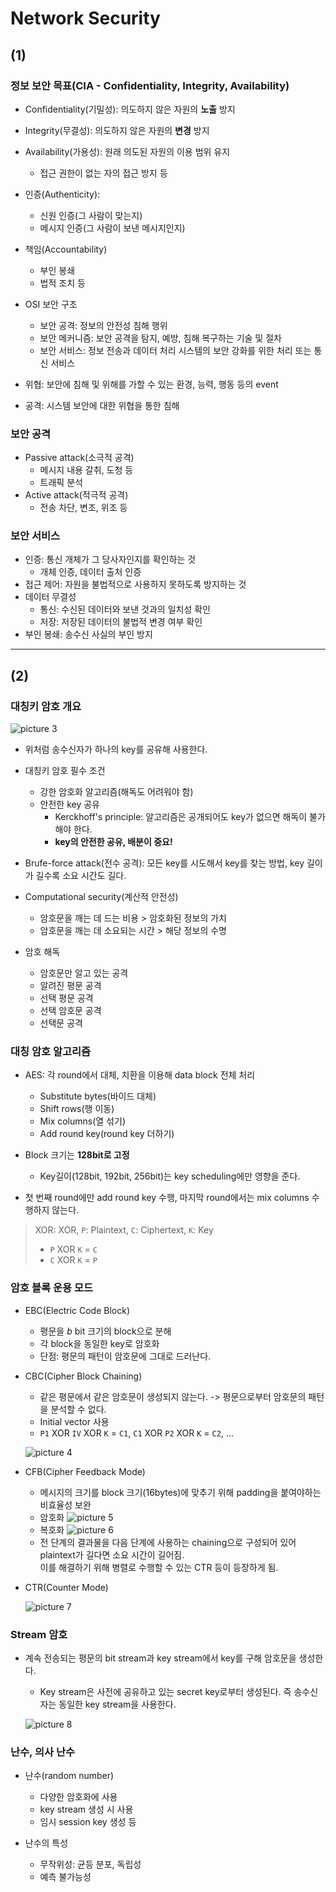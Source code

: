# Network Security

## (1)

### 정보 보안 목표(CIA - Confidentiality, Integrity, Availability)

- Confidentiality(기밀성): 의도하지 않은 자원의 **노출** 방지
- Integrity(무결성): 의도하지 않은 자원의 **변경** 방지
- Availability(가용성): 원래 의도된 자원의 이용 범위 유지

  - 접근 권한이 없는 자의 접근 방지 등

- 인증(Authenticity):

  - 신원 인증(그 사람이 맞는지)
  - 메시지 인증(그 사람이 보낸 메시지인지)

- 책임(Accountability)

  - 부인 봉쇄
  - 법적 조치 등

- OSI 보안 구조

  - 보안 공격: 정보의 안전성 침해 행위
  - 보안 메커니즘: 보안 공격을 탐지, 예방, 침해 복구하는 기술 및 절차
  - 보안 서비스: 정보 전송과 데이터 처리 시스템의 보안 강화를 위한 처리 또는 통신 서비스

- 위협: 보안에 침해 및 위해를 가할 수 있는 환경, 능력, 행동 등의 event
- 공격: 시스템 보안에 대한 위협을 통한 침해

### 보안 공격

- Passive attack(소극적 공격)
  - 메시지 내용 갈취, 도청 등
  - 트래픽 분석
- Active attack(적극적 공격)
  - 전송 차단, 변조, 위조 등

### 보안 서비스

- 인증: 통신 개체가 그 당사자인지를 확인하는 것
  - 개체 인증, 데이터 출처 인증
- 접근 제어: 자원을 불법적으로 사용하지 못하도록 방지하는 것
- 데이터 무결성
  - 통신: 수신된 데이터와 보낸 것과의 일치성 확인
  - 저장: 저장된 데이터의 불법적 변경 여부 확인
- 부인 봉쇄: 송수신 사실의 부인 방지

---

## (2)

### 대칭키 암호 개요

![picture 3](../../images/TMP_NS_1.png)

- 위처럼 송수신자가 하나의 key를 공유해 사용한다.

- 대칭키 암호 필수 조건

  - 강한 암호화 알고리즘(해독도 어려워야 함)
  - 안전한 key 공유
    - Kerckhoff's principle: 알고리즘은 공개되어도 key가 없으면 해독이 불가해야 한다.
    - **key의 안전한 공유, 배분이 중요!**

- Brufe-force attack(전수 공격): 모든 key를 시도해서 key를 찾는 방법, key 길이가 길수록 소요 시간도 길다.
- Computational security(계산적 안전성)

  - 암호문을 깨는 데 드는 비용 \> 암호화된 정보의 가치
  - 암호문을 깨는 데 소요되는 시간 \> 해당 정보의 수명

- 암호 해독
  - 암호문만 알고 있는 공격
  - 알려진 평문 공격
  - 선택 평문 공격
  - 선택 암호문 공격
  - 선택문 공격

### 대칭 암호 알고리즘

- AES: 각 round에서 대체, 치환을 이용해 data block 전체 처리

  - Substitute bytes(바이드 대체)
  - Shift rows(행 이동)
  - Mix columns(열 섞기)
  - Add round key(round key 더하기)

- Block 크기는 **128bit로 고정**

  - Key길이(128bit, 192bit, 256bit)는 key scheduling에만 영향을 준다.

- 첫 번째 round에만 add round key 수행, 마지막 round에서는 mix columns 수행하지 않는다.

> XOR: XOR, `P`: Plaintext, `C`: Ciphertext, `K`: Key
>
> - `P` XOR `K` = `C`
> - `C` XOR `K` = `P`

### 암호 블록 운용 모드

- EBC(Electric Code Block)

  - 평문을 _b_ bit 크기의 block으로 분해
  - 각 block을 동일한 key로 암호화
  - 단점: 평문의 패턴이 암호문에 그대로 드러난다.

- CBC(Cipher Block Chaining)

  - 같은 평문에서 같은 암호문이 생성되지 않는다. -> 평문으로부터 암호문의 패턴을 분석할 수 없다.
  - Initial vector 사용
  - `P1` XOR `IV` XOR `K` = `C1`, `C1` XOR `P2` XOR `K` = `C2`, ...

  ![picture 4](../../images/TMP_NS_2.png)

- CFB(Cipher Feedback Mode)

  - 메시지의 크기를 block 크기(16bytes)에 맞추기 위해 padding을 붙여야하는 비효율성 보완
  - 암호화
    ![picture 5](../../images/TMP_NS_3.png)
  - 복호화
    ![picture 6](../../images/TMP_NS_4.png)
  - 전 단계의 결과물을 다음 단계에 사용하는 chaining으로 구성되어 있어 plaintext가 길다면 소요 시간이 길어짐.  
    이를 해결하기 위해 병렬로 수행할 수 있는 CTR 등이 등장하게 됨.

- CTR(Counter Mode)

  ![picture 7](../../images/TMP_NS_5.png)

### Stream 암호

- 계속 전송되는 평문의 bit stream과 key stream에서 key를 구해 암호문을 생성한다.

  - Key stream은 사전에 공유하고 있는 secret key로부터 생성된다. 즉 송수신자는 동일한 key stream을 사용한다.

  ![picture 8](../../images/TMP_NS_6.png)

### 난수, 의사 난수

- 난수(random number)

  - 다양한 암호화에 사용
  - key stream 생성 시 사용
  - 임시 session key 생성 등

- 난수의 특성
  - 무작위성: 균등 분포, 독립성
  - 예측 불가능성
